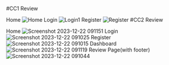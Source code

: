 #CC1 Review

Home
![Home](https://github.com/sonalichandran/React_IRC/assets/124024790/1bc987d9-464d-4de3-a159-63a4ba21b437)
Login
![Login1](https://github.com/sonalichandran/React_IRC/assets/124024790/8dae13d6-a5ab-4f2b-bd1e-676979af9b89)
Register
![Register](https://github.com/sonalichandran/React_IRC/assets/124024790/7318bcdb-fe55-491f-ad8a-aeb93a9965b7)
#CC2 Review

Home
![Screenshot 2023-12-22 091151](https://github.com/sonalichandran/React_IRC/assets/124024790/208c8ad8-5000-4ceb-be31-59173ff43518)
Login
![Screenshot 2023-12-22 091025](https://github.com/sonalichandran/React_IRC/assets/124024790/69a60feb-c47a-4238-bd2e-0095957198c3)
Register
![Screenshot 2023-12-22 091015](https://github.com/sonalichandran/React_IRC/assets/124024790/bd08c9c1-9f11-478a-9779-40f2e0ccbaec)
Dashboard
![Screenshot 2023-12-22 091119](https://github.com/sonalichandran/React_IRC/assets/124024790/50abcac8-4eba-4ad8-b87a-df4127a983ee)
Review Page(with footer)
![Screenshot 2023-12-22 091044](https://github.com/sonalichandran/React_IRC/assets/124024790/c011167c-e220-4f8c-b0e5-8f2f96e08f1d)

